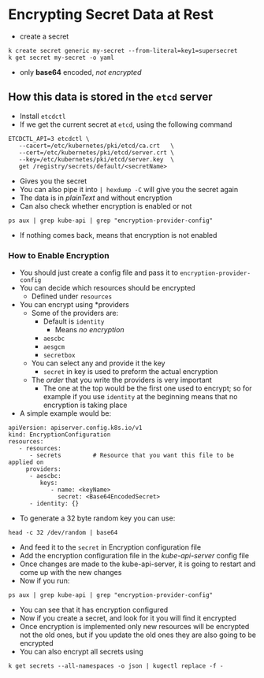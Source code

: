 Encrypting Secret Data at Rest
==============================

- create a secret
```
k create secret generic my-secret --from-literal=key1=supersecret
k get secret my-secret -o yaml
```
- only **base64** encoded, *not encrypted*

## How this data is stored in the `etcd` server
- Install `etcdctl`
- If we get the current secret at `etcd`, using the following command
```
ETCDCTL_API=3 etcdctl \
   --cacert=/etc/kubernetes/pki/etcd/ca.crt   \
   --cert=/etc/kubernetes/pki/etcd/server.crt \
   --key=/etc/kubernetes/pki/etcd/server.key  \
   get /registry/secrets/default/<secretName>
```
   - Gives you the secret
   - You can also pipe it into `| hexdump -C` will give you the secret again
   - The data is in *plainText* and without encryption
- Can also check whether encryption is enabled or not
```
ps aux | grep kube-api | grep "encryption-provider-config"
```
   - If nothing comes back, means that encryption is not enabled

### How to Enable Encryption
- You should just create a config file and pass it to `encryption-provider-config`
- You can decide which resources should be encrypted
   - Defined under `resources`
- You can encrypt using *providers
   - Some of the providers are:
      - Default is `identity`
         - Means *no encryption*
      - `aescbc`
      - `aesgcm`
      - `secretbox`
   - You can select any and provide it the key
      - `secret` in key is used to preform the actual encryption
   - The *order* that you write the providers is very important
      - The one at the top would be the first one used to encrypt; so for example if you use `identity` at the beginning means that no encryption is taking place
- A simple example would be:
```
apiVersion: apiserver.config.k8s.io/v1
kind: EncryptionConfiguration
resources:
   - resources:
      - secrets         # Resource that you want this file to be applied on
     providers:
      - aescbc:
         keys:
            - name: <keyName>
              secret: <Base64EncodedSecret>
      - identity: {}
```
   - To generate a 32 byte random key you can use:
   ```
   head -c 32 /dev/random | base64
   ```
   - And feed it to the `secret` in Encryption configuration file
- Add the encryption configuration file in the *kube-api-server* config file
- Once changes are made to the kube-api-server, it is going to restart and come up with the new changes
- Now if you run:
```
ps aux | grep kube-api | grep "encryption-provider-config"
```
   - You can see that it has encryption configured
- Now if you create a secret, and look for it you will find it encrypted
- Once encryption is implemented only new resources will be encrypted not the old ones, but if you update the old ones they are also going to be encrypted
- You can also encrypt all secrets using
```
k get secrets --all-namespaces -o json | kugectl replace -f -
```
